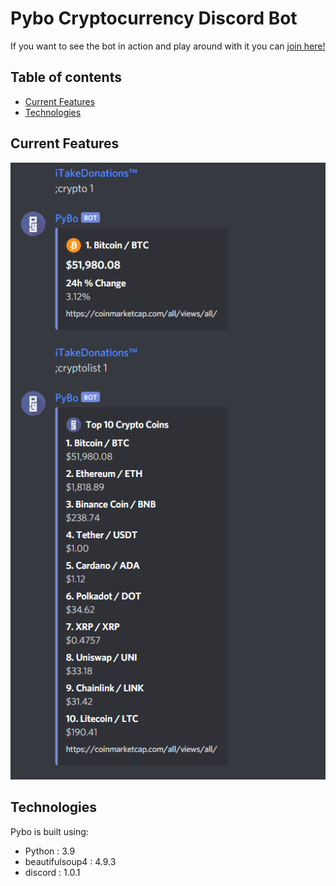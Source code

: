 # Pybo Cryptocurrency Discord Bot
If you want to see the bot in action and play around with it you can [join here!](https://discord.gg/6YCm7mSPDu)

## Table of contents
* [Current Features](#current-features)
* [Technologies](#technologies)

## Current Features
![](README_assets/images/Crypto_Commands.png)

## Technologies
Pybo is built using:
* Python            : 3.9
* beautifulsoup4    : 4.9.3
* discord           : 1.0.1
